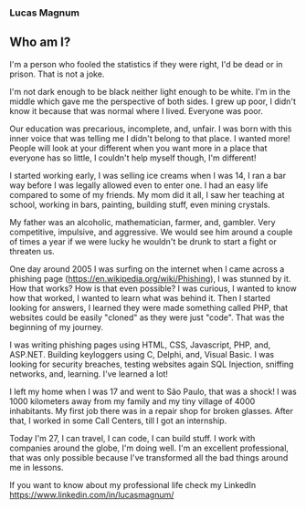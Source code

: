 ### Lucas Magnum

## Who am I?

I'm a person who fooled the statistics if they were right, I'd be dead or in prison. That is not a joke. 

I'm not dark enough to be black neither light enough to be white. I'm in the middle which gave me the perspective of both sides. I grew up poor, I didn't know it because that was normal where I lived. Everyone was poor. 

Our education was precarious, incomplete, and, unfair. I was born with this inner voice that was telling me I didn't belong to that place. I wanted more! People will look at your different when you want more in a place that everyone has so little, I couldn't help myself though, I'm different!

I started working early, I was selling ice creams when I was 14, I ran a bar way before I was legally allowed even to enter one. I had an easy life compared to some of my friends. My mom did it all, I saw her teaching at school, working in bars, painting, building stuff, even mining crystals. 

My father was an alcoholic, mathematician, farmer, and, gambler. Very competitive, impulsive, and aggressive. We would see him around a couple of times a year if we were lucky he wouldn't be drunk to start a fight or threaten us.

One day around 2005 I was surfing on the internet when I came across a phishing page (https://en.wikipedia.org/wiki/Phishing), I was stunned by it. How that works? How is that even possible? I was curious, I wanted to know how that worked, I wanted to learn what was behind it. Then I started looking for answers, I learned they were made something called PHP, that websites could be easily "cloned" as they were just "code". That was the beginning of my journey.

I was writing phishing pages using HTML, CSS, Javascript, PHP, and, ASP.NET. Building keyloggers using C, Delphi, and, Visual Basic. I was looking for security breaches, testing websites again SQL Injection, sniffing networks, and, learning. I've learned a lot!

I left my home when I was 17 and went to São Paulo, that was a shock! I was 1000 kilometers away from my family and my tiny village of 4000 inhabitants. My first job there was in a repair shop for broken glasses. After that, I worked in some Call Centers, till I got an internship.

Today I'm 27, I can travel, I can code, I can build stuff. I work with companies around the globe, I'm doing well. I'm an excellent professional, that was only possible because I've transformed all the bad things around me in lessons.

If you want to know about my professional life check my LinkedIn https://www.linkedin.com/in/lucasmagnum/

